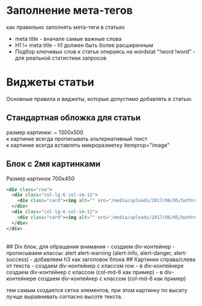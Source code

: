 # Заполнение мета-тегов
как правильно заполнять мета-теги в статьях
- meta title - вначале самые важные слова
- H1 != meta title - h1 должен быть более расширенным
- Подбор ключевых слов к статье опираясь на wordstat "!word !word" - для реальной статистики запросов
# Виджеты статьи
Основные правила и виджеты, которые допустимо добавлять в статью.
<br>
## Стандартная обложка для статьи
размер картинки: ~ 1300х500
<br>
к картинке всегда прописывать альтернативный текст
<br>
к картинке всегда вставлять микроразметку itemprop="image"
<br>
## Блок с 2мя картинками
Размер картинок 700х450
<br>
```html
<div class="row">
  <div class="col-lg-6 col-sm-12">
    <div class="card"><img alt="" src="/media/uploads/2017/06/05/bathroom-design2.jpg" style="width: 100%;" /></div>
  </div>
  <div class="col-lg-6 col-sm-12">
    <div class="card"><img alt="" src="/media/uploads/2017/06/05/bathroom-design3.jpg" style="width: 100%;" /></div>
  </div>
</div>
```
<br>
## Div блок, для обращения внимания
- создаем div-контейнер
- прописываем классы: alert alert-warning (alert-info, alert-danger, alert-success)
- добавляем h3 как заголовок блока
## Картинки справа/слева от текста
- создаем div-контейнер с классом row
- в div-контейнере создаем div-контейнер с классом (col-md-6 как пример)
- в div-контейнере создаем div-контейнер с классом (col-md-6 как пример)

тем самым создается сетка элементов, при этом картинку по высату лучще выравнивать согласно высоте текста.
